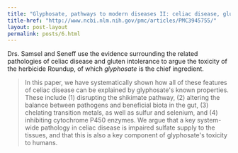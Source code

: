 ```yaml
---
title: "Glyphosate, pathways to modern diseases II: celiac disease, gluten intolerance"
title-href: "http://www.ncbi.nlm.nih.gov/pmc/articles/PMC3945755/"
layout: post-layout
permalink: posts/6.html
---
```


Drs. Samsel and Seneff use the evidence surrounding the related pathologies of celiac disease and gluten intolerance to argue the toxicity of the herbicide Roundup, of which _glyphosate_ is the chief ingredient.

> In this paper, we have systematically shown how all of these features of celiac disease can be explained by glyphosate's known properties. These include (1) disrupting the shikimate pathway, (2) altering the balance between pathogens and beneficial biota in the gut, (3) chelating transition metals, as well as sulfur and selenium, and (4) inhibiting cytochrome <span class="sc">P</span>450 enzymes. We argue that a key system-wide pathology in celiac disease is impaired sulfate supply to the tissues, and that this is also a key component of glyphosate's toxicity to humans.